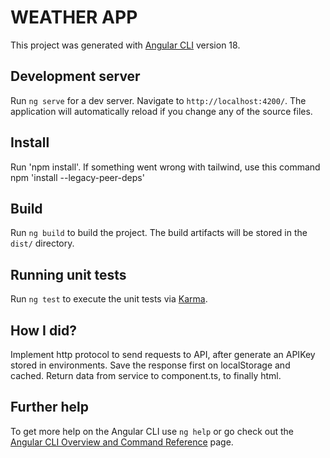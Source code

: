 # WEATHER APP

This project was generated with [Angular CLI](https://github.com/angular/angular-cli) version 18.

## Development server

Run `ng serve` for a dev server. Navigate to `http://localhost:4200/`. The application will automatically reload if you change any of the source files.

## Install
Run 'npm install'.
If something went wrong with tailwind, use this command npm 'install --legacy-peer-deps'

## Build

Run `ng build` to build the project. The build artifacts will be stored in the `dist/` directory.

## Running unit tests

Run `ng test` to execute the unit tests via [Karma](https://karma-runner.github.io).

## How I did?

Implement http protocol to send requests to API, after generate an APIKey stored in environments.
Save the response first on localStorage and cached.
Return data from service to component.ts, to finally html.

## Further help

To get more help on the Angular CLI use `ng help` or go check out the [Angular CLI Overview and Command Reference](https://angular.io/cli) page.
